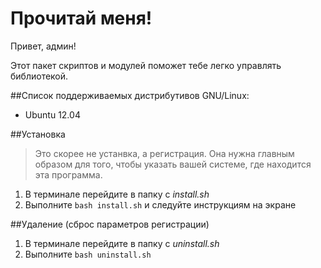 # Прочитай меня!
Привет, админ!

Этот пакет скриптов и модулей поможет тебе легко управлять библиотекой.

##Список поддерживаемых дистрибутивов GNU/Linux:
* Ubuntu 12.04

##Установка
> Это скорее не устанвка, а регистрация. Она нужна главным образом для того,
чтобы указать вашей системе, где находится эта программа.

1. В терминале перейдите в папку с *install.sh*
2. Выполните `bash install.sh` и следуйте инструкциям на экране

##Удаление (сброс параметров регистрации)

1. В терминале перейдите в папку с *uninstall.sh*
2. Выполните `bash uninstall.sh`




